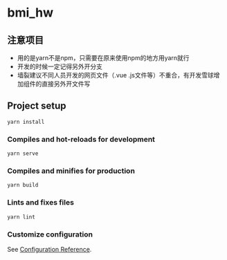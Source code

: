 # bmi_hw

## 注意项目
* 用的是yarn不是npm，只需要在原来使用npm的地方用yarn就行
* 开发的时候一定记得另外开分支
* 墙裂建议不同人员开发的网页文件（.vue .js文件等）不重合，有开发雪球增加组件的直接另外开文件写

## Project setup
```
yarn install
```

### Compiles and hot-reloads for development
```
yarn serve
```

### Compiles and minifies for production
```
yarn build
```

### Lints and fixes files
```
yarn lint
```

### Customize configuration
See [Configuration Reference](https://cli.vuejs.org/config/).

